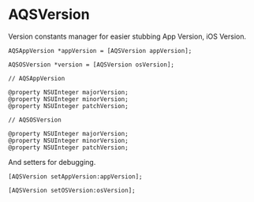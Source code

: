 AQSVersion
==========

Version constants manager for easier stubbing App Version, iOS Version.

```objc
AQSAppVersion *appVersion = [AQSVersion appVersion];

AQSOSVersion *version = [AQSVersion osVersion];
```

```objc
// AQSAppVersion

@property NSUInteger majorVersion;
@property NSUInteger minorVersion;
@property NSUInteger patchVersion;
```

```objc
// AQSOSVersion

@property NSUInteger majorVersion;
@property NSUInteger minorVersion;
@property NSUInteger patchVersion;
```

And setters for debugging.

```
[AQSVersion setAppVersion:appVersion];

[AQSVersion setOSVersion:osVersion];
```
